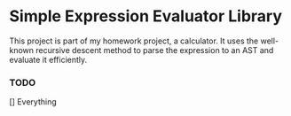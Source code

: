 # Simple Expression Evaluator Library

This project is part of my homework project, a calculator. It uses the well-known recursive descent method to parse the expression to an AST and evaluate it efficiently.

### TODO

[] Everything
